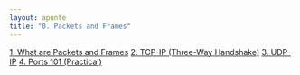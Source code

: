 ```yaml
---
layout: apunte
title: "0. Packets and Frames"
---
```


[1. What are Packets and Frames](/apuntes/thm/1-pre-security/2-network-fundamentals/4-packets-and-frames/1-what-are-packets-and-frames/)
[2. TCP-IP (Three-Way Handshake)](/apuntes/thm/1-pre-security/2-network-fundamentals/4-packets-and-frames/2-tcp-ip-three-way-handshake/)
[3. UDP-IP](/apuntes/thm/1-pre-security/2-network-fundamentals/4-packets-and-frames/3-udp-ip/)
[4. Ports 101 (Practical)](/apuntes/thm/1-pre-security/2-network-fundamentals/4-packets-and-frames/4-ports-101-practical/)
